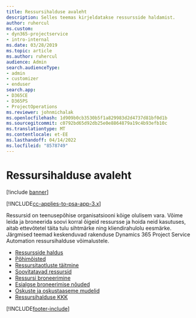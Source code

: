 ```yaml
---
title: Ressursihalduse avaleht
description: Selles teemas kirjeldatakse ressursside haldamist.
author: ruhercul
ms.custom:
- dyn365-projectservice
- intro-internal
ms.date: 03/28/2019
ms.topic: article
ms.author: ruhercul
audience: Admin
search.audienceType:
- admin
- customizer
- enduser
search.app:
- D365CE
- D365PS
- ProjectOperations
ms.reviewer: johnmichalak
ms.openlocfilehash: 1d909b0cb3530b5f1a829983d2d4737d81bf0d1b
ms.sourcegitcommit: c0792bd65d92db25e0e8864879a19c4b93efb10c
ms.translationtype: MT
ms.contentlocale: et-EE
ms.lasthandoff: 04/14/2022
ms.locfileid: "8578749"
---
```

# <a name="resource-management-home-page"></a>Ressursihalduse avaleht

[!include [banner](../includes/psa-now-project-operations.md)]

[!INCLUDE[cc-applies-to-psa-app-3.x](../includes/cc-applies-to-psa-app-3x.md)]

Ressursid on teenusepõhise organisatsiooni kõige olulisem vara. Võime leida ja broneerida soovi korral õigeid ressursse ja hoida neid kasutuses, aitab ettevõtetel täita tulu sihtmärke ning kliendirahulolu eesmärke. Järgmised teemad keskenduvad rakenduse Dynamics 365 Project Service Automation ressursihalduse võimalustele.

- [Ressursside haldus](manage-resources.md)
- [Põhimõisted](reports-key-concepts.md)
- [Ressursitaotluste täitmine](resource-management-fulfill-requests.md)
- [Soovitatavad ressursid](resource-management-propose-resources.md)
- [Ressursi broneerimine](resource-management-book-resources-scheduleboard.md)
- [Esialgse broneerimise nõuded](resource-management-softbook-requirements.md)
- [Oskuste ja oskustaaseme mudelid](resource-management-skills-proficiency.md)
- [Ressursihalduse KKK](resource-management-faq.md)


[!INCLUDE[footer-include](../includes/footer-banner.md)]
